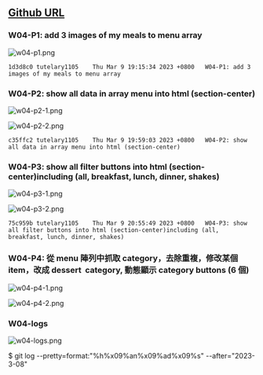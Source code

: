## [Github URL](https://github.com/tutelary1105/1112-1N-js-demo-211411011)

### W04-P1: add 3 images of my meals to menu array

![w04-p1.png](https://izfkkkxjvqncdvyzzpkv.supabase.co/storage/v1/object/public/demo-11/md_1N_img/w04-p1.png)

```
1d3d8c0 tutelary1105    Thu Mar 9 19:15:34 2023 +0800   W04-P1: add 3 images of my meals to menu array
```

### W04-P2: show all data in array menu into html (section-center)

![w04-p2-1.png](https://izfkkkxjvqncdvyzzpkv.supabase.co/storage/v1/object/public/demo-11/md_1N_img/w04-p2-1.png)

![w04-p2-2.png](https://izfkkkxjvqncdvyzzpkv.supabase.co/storage/v1/object/public/demo-11/md_1N_img/w04-p2-2.png)

```
c35ffc2 tutelary1105    Thu Mar 9 19:59:03 2023 +0800   W04-P2: show all data in array menu into html (section-center)
```

### W04-P3: show all filter buttons into html (section-center)including (all, breakfast, lunch, dinner, shakes)

![w04-p3-1.png](https://izfkkkxjvqncdvyzzpkv.supabase.co/storage/v1/object/public/demo-11/md_1N_img/w04-p3-1.png)

![w04-p3-2.png](https://izfkkkxjvqncdvyzzpkv.supabase.co/storage/v1/object/public/demo-11/md_1N_img/w04-p3-2.png)

```
75c959b tutelary1105    Thu Mar 9 20:55:49 2023 +0800   W04-P3: show all filter buttons into html (section-center)including (all, breakfast, lunch, dinner, shakes)
```

### W04-P4: 從 menu 陣列中抓取 category，去除重複，修改某個 item，改成 dessert  category, 動態顯示 category buttons (6 個)

![w04-p4-1.png](https://izfkkkxjvqncdvyzzpkv.supabase.co/storage/v1/object/public/demo-11/md_1N_img/w04-p4-1.png)

![w04-p4-2.png](https://izfkkkxjvqncdvyzzpkv.supabase.co/storage/v1/object/public/demo-11/md_1N_img/w04-p4-2.png)

### W04-logs

![w04-logs.png](https://izfkkkxjvqncdvyzzpkv.supabase.co/storage/v1/object/public/demo-11/md_1N_img/w03-logs.png)

$ git log --pretty=format:"%h%x09%an%x09%ad%x09%s" --after="2023-3-08"
